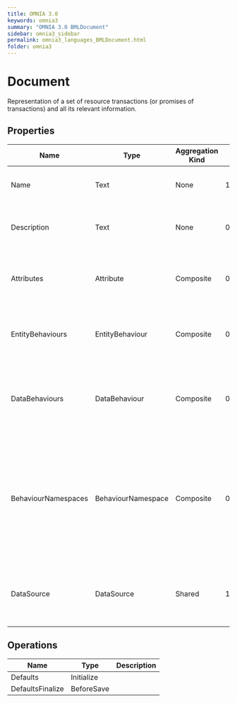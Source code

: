 ```yaml
---
title: OMNIA 3.0
keywords: omnia3
summary: "OMNIA 3.0 BMLDocument"
sidebar: omnia3_sidebar
permalink: omnia3_languages_BMLDocument.html
folder: omnia3
---
```


# Document
Representation of a set of resource transactions (or promises of transactions) and all its relevant information.
## Properties
|Name|Type|Aggregation Kind|Multiplicity|Description|
|--|--|--|--|--|
|Name|Text|None|1..*|The name of the entity (unique identifier).|
|Description|Text|None|0..*|The textual explanation of the entities' purpose.|
|Attributes|Attribute|Composite|0..2147483647|A collection of entries that allows to define entity' structure.|
|EntityBehaviours|EntityBehaviour|Composite|0..2147483647|A collection of entries representing how the entity behaves.|
|DataBehaviours|DataBehaviour|Composite|0..2147483647|A collection of entries representing how the entity' data is stored and retrieved.|
|BehaviourNamespaces|BehaviourNamespace|Composite|0..2147483647|A collection of entries representing the coding namespaces to be included (as usings) on code generated with your data and entity behaviours.|
|DataSource|DataSource|Shared|1..*|The Data Source in which the entities are computed and/or persisted.|
## Operations
|Name|Type|Description|
|--|--|--|
|Defaults|Initialize||
|DefaultsFinalize|BeforeSave||


